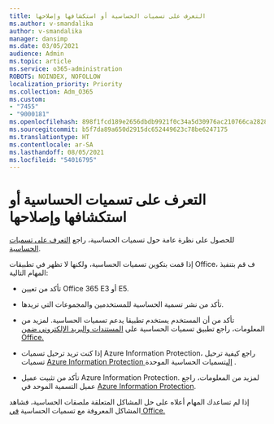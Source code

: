 ```yaml
---
title: التعرف على تسميات الحساسية أو استكشافها وإصلاحها
ms.author: v-smandalika
author: v-smandalika
manager: dansimp
ms.date: 03/05/2021
audience: Admin
ms.topic: article
ms.service: o365-administration
ROBOTS: NOINDEX, NOFOLLOW
localization_priority: Priority
ms.collection: Adm_O365
ms.custom:
- "7455"
- "9000181"
ms.openlocfilehash: 898f1fcd189e2656dbdb9921f0c34a5d30976ac210766ca28284c455053dae50
ms.sourcegitcommit: b5f7da89a650d2915dc652449623c78be6247175
ms.translationtype: HT
ms.contentlocale: ar-SA
ms.lasthandoff: 08/05/2021
ms.locfileid: "54016795"
---
```

# <a name="learn-about-or-troubleshoot-sensitivity-labels"></a>التعرف على تسميات الحساسية أو استكشافها وإصلاحها

للحصول على نظرة عامة حول تسميات الحساسية، راجع [التعرف على تسميات الحساسية](https://docs.microsoft.com/microsoft-365/compliance/sensitivity-labels).

إذا قمت بتكوين تسميات الحساسية، ولكنها لا تظهر في تطبيقات Office، ف قم بتنفيذ المهام التالية:

- تأكد من تعيين Office 365 E3 أو E5.

- تأكد من نشر تسمية الحساسية للمستخدمين والمجموعات التي تريدها.

- تأكد من أن المستخدم يستخدم تطبيقا يدعم تسميات الحساسية. لمزيد من المعلومات، راجع تطبيق تسميات الحساسية على [المستندات والبريد الإلكتروني ضمن Office.](https://support.microsoft.com/topic/apply-sensitivity-labels-to-your-files-and-email-in-office-2f96e7cd-d5a4-403b-8bd7-4cc636bae0f9)

- إذا كنت تريد ترحيل تسميات Azure Information Protection، راجع كيفية ترحيل تسميات [Azure Information Protection إلى](https://docs.microsoft.com/azure/information-protection/configure-policy-migrate-labels)تسميات الحساسية الموحدة .

- تأكد من تثبيت عميل Azure Information Protection. لمزيد من المعلومات، راجع عميل التسمية الموحد في [Azure Information Protection](https://docs.microsoft.com/azure/information-protection/rms-client/unifiedlabelingclient-version-release-history).

إذا لم تساعدك المهام أعلاه على حل المشاكل المتعلقة ملصقات الحساسية، فشاهد المشاكل المعروفة مع تسميات الحساسية [في Office.](https://support.microsoft.com/topic/known-issues-with-sensitivity-labels-in-office-b169d687-2bbd-4e21-a440-7da1b2743edc)
